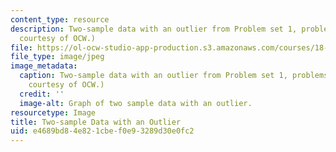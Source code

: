 ```yaml
---
content_type: resource
description: Two-sample data with an outlier from Problem set 1, problems 4-5. (Image
  courtesy of OCW.)
file: https://ol-ocw-studio-app-production.s3.amazonaws.com/courses/18-465-topics-in-statistics-nonparametrics-and-robustness-spring-2005/e4689bd84e821cbef0e93289d30e0fc2_18-465s05.JPG
file_type: image/jpeg
image_metadata:
  caption: Two-sample data with an outlier from Problem set 1, problems 4-5. (Image
    courtesy of OCW.)
  credit: ''
  image-alt: Graph of two sample data with an outlier.
resourcetype: Image
title: Two-sample Data with an Outlier
uid: e4689bd8-4e82-1cbe-f0e9-3289d30e0fc2
---
```

